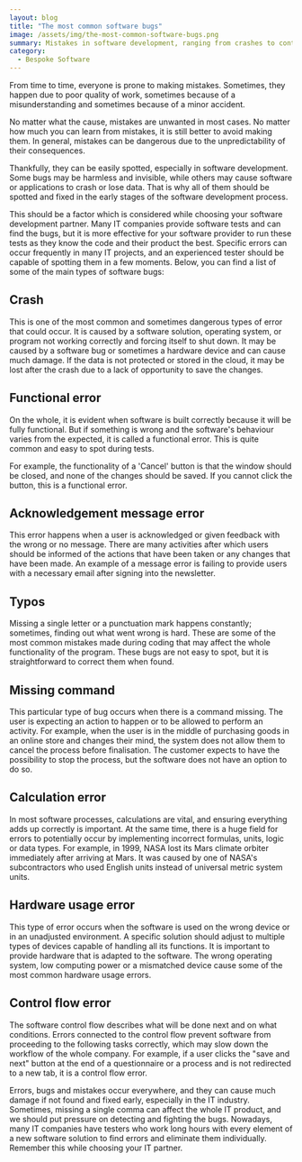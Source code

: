 ```yaml
---
layout: blog
title: "The most common software bugs"
image: /assets/img/the-most-common-software-bugs.png
summary: Mistakes in software development, ranging from crashes to control flow errors, can be costly, necessitating early detection and correction.
category:
  - Bespoke Software
---
```


From time to time, everyone is prone to making mistakes. Sometimes, they happen due to poor quality of work, sometimes because of a misunderstanding and sometimes because of a minor accident.

No matter what the cause, mistakes are unwanted in most cases. No matter how much you can learn from mistakes, it is still better to avoid making them. In general, mistakes can be dangerous due to the unpredictability of their consequences.

Thankfully, they can be easily spotted, especially in software development. Some bugs may be harmless and invisible, while others may cause software or applications to crash or lose data. That is why all of them should be spotted and fixed in the early stages of the software development process.

This should be a factor which is considered while choosing your software development partner. Many IT companies provide software tests and can find the bugs, but it is more effective for your software provider to run these tests as they know the code and their product the best. Specific errors can occur frequently in many IT projects, and an experienced tester should be capable of spotting them in a few moments. Below, you can find a list of some of the main types of software bugs:

## Crash
This is one of the most common and sometimes dangerous types of error that could occur. It is caused by a software solution, operating system, or program not working correctly and forcing itself to shut down. It may be caused by a software bug or sometimes a hardware device and can cause much damage. If the data is not protected or stored in the cloud, it may be lost after the crash due to a lack of opportunity to save the changes.

## Functional error
On the whole, it is evident when software is built correctly because it will be fully functional. But if something is wrong and the software's behaviour varies from the expected, it is called a functional error. This is quite common and easy to spot during tests.

For example, the functionality of a 'Cancel' button is that the window should be closed, and none of the changes should be saved. If you cannot click the button, this is a functional error.

## Acknowledgement message error
This error happens when a user is acknowledged or given feedback with the wrong or no message. There are many activities after which users should be informed of the actions that have been taken or any changes that have been made. An example of a message error is failing to provide users with a necessary email after signing into the newsletter.

## Typos
Missing a single letter or a punctuation mark happens constantly; sometimes, finding out what went wrong is hard. These are some of the most common mistakes made during coding that may affect the whole functionality of the program. These bugs are not easy to spot, but it is straightforward to correct them when found.

## Missing command
This particular type of bug occurs when there is a command missing. The user is expecting an action to happen or to be allowed to perform an activity. For example, when the user is in the middle of purchasing goods in an online store and changes their mind, the system does not allow them to cancel the process before finalisation. The customer expects to have the possibility to stop the process, but the software does not have an option to do so.

## Calculation error
In most software processes, calculations are vital, and ensuring everything adds up correctly is important. At the same time, there is a huge field for errors to potentially occur by implementing incorrect formulas, units, logic or data types. For example, in 1999, NASA lost its Mars climate orbiter immediately after arriving at Mars. It was caused by one of NASA's subcontractors who used English units instead of universal metric system units.

## Hardware usage error
This type of error occurs when the software is used on the wrong device or in an unadjusted environment. A specific solution should adjust to multiple types of devices capable of handling all its functions. It is important to provide hardware that is adapted to the software. The wrong operating system, low computing power or a mismatched device cause some of the most common hardware usage errors.

## Control flow error
The software control flow describes what will be done next and on what conditions. Errors connected to the control flow prevent software from proceeding to the following tasks correctly, which may slow down the workflow of the whole company. For example, if a user clicks the "save and next" button at the end of a questionnaire or a process and is not redirected to a new tab, it is a control flow error.

Errors, bugs and mistakes occur everywhere, and they can cause much damage if not found and fixed early, especially in the IT industry. Sometimes, missing a single comma can affect the whole IT product, and we should put pressure on detecting and fighting the bugs. Nowadays, many IT companies have testers who work long hours with every element of a new software solution to find errors and eliminate them individually. Remember this while choosing your IT partner.
